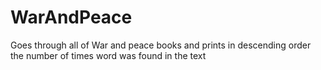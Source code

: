 # WarAndPeace
Goes through all of War and peace books and prints  in descending order the number of times word was found in the text
